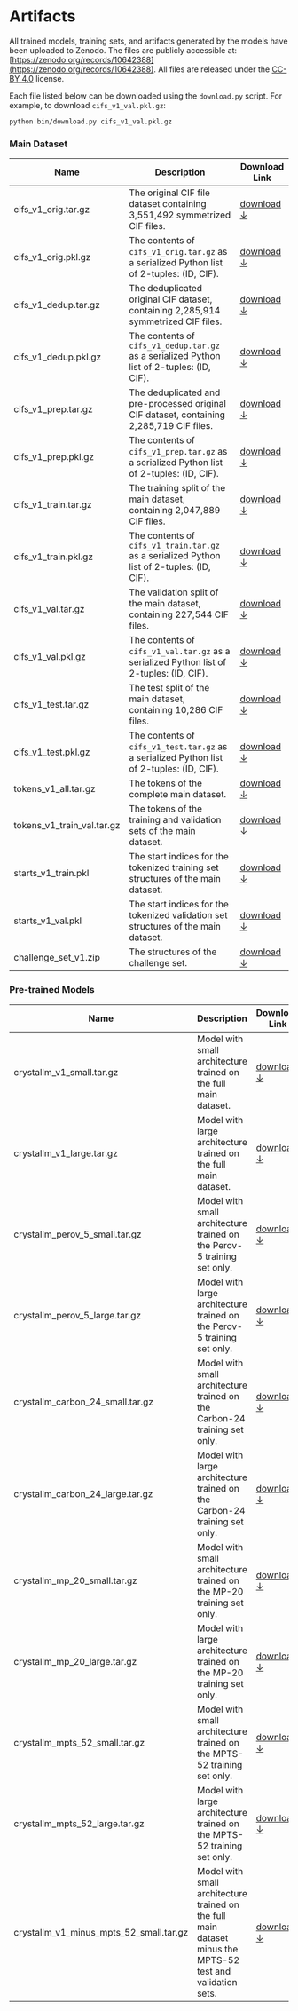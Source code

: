 Artifacts
=========

All trained models, training sets, and artifacts generated by the models have been uploaded to Zenodo. The files are 
publicly accessible at: [https://zenodo.org/records/10642388](https://zenodo.org/records/10642388). All files are 
released under the [CC-BY 4.0](https://creativecommons.org/licenses/by/4.0/) license.

Each file listed below can be downloaded using the `download.py` script. For example, to download `cifs_v1_val.pkl.gz`:
```shell
python bin/download.py cifs_v1_val.pkl.gz
```

### Main Dataset

| Name                       | Description                                                                                  |  Download Link                                                                            |
|----------------------------|----------------------------------------------------------------------------------------------|-------------------------------------------------------------------------------------------|
| cifs_v1_orig.tar.gz        | The original CIF file dataset containing 3,551,492 symmetrized CIF files.                    | [download &#x2193;](https://zenodo.org/records/10642388/files/cifs_v1_orig.tar.gz)        |
| cifs_v1_orig.pkl.gz        | The contents of `cifs_v1_orig.tar.gz` as a serialized Python list of 2-tuples: (ID, CIF).    | [download &#x2193;](https://zenodo.org/records/10642388/files/cifs_v1_orig.pkl.gz)        |
| cifs_v1_dedup.tar.gz       | The deduplicated original CIF dataset, containing 2,285,914 symmetrized CIF files.           | [download &#x2193;](https://zenodo.org/records/10642388/files/cifs_v1_dedup.tar.gz)       |
| cifs_v1_dedup.pkl.gz       | The contents of `cifs_v1_dedup.tar.gz` as a serialized Python list of 2-tuples: (ID, CIF).   | [download &#x2193;](https://zenodo.org/records/10642388/files/cifs_v1_dedup.pkl.gz)       |
| cifs_v1_prep.tar.gz        | The deduplicated and pre-processed original CIF dataset, containing 2,285,719 CIF files.     | [download &#x2193;](https://zenodo.org/records/10642388/files/cifs_v1_prep.tar.gz)        |
| cifs_v1_prep.pkl.gz        | The contents of `cifs_v1_prep.tar.gz` as a serialized Python list of 2-tuples: (ID, CIF).    | [download &#x2193;](https://zenodo.org/records/10642388/files/cifs_v1_prep.pkl.gz)        |
| cifs_v1_train.tar.gz       | The training split of the main dataset, containing 2,047,889 CIF files.                      | [download &#x2193;](https://zenodo.org/records/10642388/files/cifs_v1_train.tar.gz)       |
| cifs_v1_train.pkl.gz       | The contents of `cifs_v1_train.tar.gz` as a serialized Python list of 2-tuples: (ID, CIF).   | [download &#x2193;](https://zenodo.org/records/10642388/files/cifs_v1_train.pkl.gz)       |
| cifs_v1_val.tar.gz         | The validation split of the main dataset, containing 227,544 CIF files.                      | [download &#x2193;](https://zenodo.org/records/10642388/files/cifs_v1_val.tar.gz)         |
| cifs_v1_val.pkl.gz         | The contents of `cifs_v1_val.tar.gz` as a serialized Python list of 2-tuples: (ID, CIF).     | [download &#x2193;](https://zenodo.org/records/10642388/files/cifs_v1_val.pkl.gz)         |
| cifs_v1_test.tar.gz        | The test split of the main dataset, containing 10,286 CIF files.                             | [download &#x2193;](https://zenodo.org/records/10642388/files/cifs_v1_test.tar.gz)        |
| cifs_v1_test.pkl.gz        | The contents of `cifs_v1_test.tar.gz` as a serialized Python list of 2-tuples: (ID, CIF).    | [download &#x2193;](https://zenodo.org/records/10642388/files/cifs_v1_test.pkl.gz)        |
| tokens_v1_all.tar.gz       | The tokens of the complete main dataset.                                                     | [download &#x2193;](https://zenodo.org/records/10642388/files/tokens_v1_all.tar.gz)       |
| tokens_v1_train_val.tar.gz | The tokens of the training and validation sets of the main dataset.                          | [download &#x2193;](https://zenodo.org/records/10642388/files/tokens_v1_train_val.tar.gz) |
| starts_v1_train.pkl        | The start indices for the tokenized training set structures of the main dataset.             | [download &#x2193;](https://zenodo.org/records/10642388/files/starts_v1_train.pkl)        |
| starts_v1_val.pkl          | The start indices for the tokenized validation set structures of the main dataset.           | [download &#x2193;](https://zenodo.org/records/10642388/files/starts_v1_val.pkl)          |
| challenge_set_v1.zip       | The structures of the challenge set.                                                         | [download &#x2193;](https://zenodo.org/records/10642388/files/challenge_set_v1.zip)       |

### Pre-trained Models

| Name                                    | Description                                                                                                | Download Link                                                                                          |
| ----------------------------------------|------------------------------------------------------------------------------------------------------------|--------------------------------------------------------------------------------------------------------|
| crystallm_v1_small.tar.gz               | Model with small architecture trained on the full main dataset.                                            | [download &#x2193;](https://zenodo.org/records/10642388/files/crystallm_v1_small.tar.gz)               |
| crystallm_v1_large.tar.gz               | Model with large architecture trained on the full main dataset.                                            | [download &#x2193;](https://zenodo.org/records/10642388/files/crystallm_v1_large.tar.gz)               |
| crystallm_perov_5_small.tar.gz          | Model with small architecture trained on the Perov-5 training set only.                                    | [download &#x2193;](https://zenodo.org/records/10642388/files/crystallm_perov_5_small.tar.gz)          |
| crystallm_perov_5_large.tar.gz          | Model with large architecture trained on the Perov-5 training set only.                                    | [download &#x2193;](https://zenodo.org/records/10642388/files/crystallm_perov_5_large.tar.gz)          |
| crystallm_carbon_24_small.tar.gz        | Model with small architecture trained on the Carbon-24 training set only.                                  | [download &#x2193;](https://zenodo.org/records/10642388/files/crystallm_carbon_24_small.tar.gz)        |
| crystallm_carbon_24_large.tar.gz        | Model with large architecture trained on the Carbon-24 training set only.                                  | [download &#x2193;](https://zenodo.org/records/10642388/files/crystallm_carbon_24_large.tar.gz)        |
| crystallm_mp_20_small.tar.gz            | Model with small architecture trained on the MP-20 training set only.                                      | [download &#x2193;](https://zenodo.org/records/10642388/files/crystallm_mp_20_small.tar.gz)            |
| crystallm_mp_20_large.tar.gz            | Model with large architecture trained on the MP-20 training set only.                                      | [download &#x2193;](https://zenodo.org/records/10642388/files/crystallm_mp_20_large.tar.gz)            |
| crystallm_mpts_52_small.tar.gz          | Model with small architecture trained on the MPTS-52 training set only.                                    | [download &#x2193;](https://zenodo.org/records/10642388/files/crystallm_mpts_52_small.tar.gz)          |
| crystallm_mpts_52_large.tar.gz          | Model with large architecture trained on the MPTS-52 training set only.                                    | [download &#x2193;](https://zenodo.org/records/10642388/files/crystallm_mpts_52_large.tar.gz)          |
| crystallm_v1_minus_mpts_52_small.tar.gz | Model with small architecture trained on the full main dataset minus the MPTS-52 test and validation sets. | [download &#x2193;](https://zenodo.org/records/10642388/files/crystallm_v1_minus_mpts_52_small.tar.gz) |
